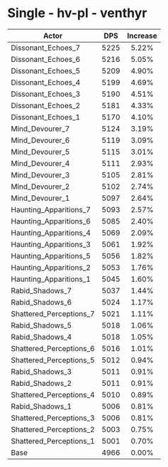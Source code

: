 # Single - hv-pl - venthyr
| Actor | DPS | Increase |
|---|:---:|:---:|
|Dissonant_Echoes_7|5225|5.22%|
|Dissonant_Echoes_6|5216|5.05%|
|Dissonant_Echoes_5|5209|4.90%|
|Dissonant_Echoes_4|5199|4.69%|
|Dissonant_Echoes_3|5190|4.51%|
|Dissonant_Echoes_2|5181|4.33%|
|Dissonant_Echoes_1|5170|4.10%|
|Mind_Devourer_7|5124|3.19%|
|Mind_Devourer_6|5119|3.09%|
|Mind_Devourer_5|5115|3.01%|
|Mind_Devourer_4|5111|2.93%|
|Mind_Devourer_3|5105|2.81%|
|Mind_Devourer_2|5102|2.74%|
|Mind_Devourer_1|5097|2.64%|
|Haunting_Apparitions_7|5093|2.57%|
|Haunting_Apparitions_6|5085|2.40%|
|Haunting_Apparitions_4|5069|2.09%|
|Haunting_Apparitions_3|5061|1.92%|
|Haunting_Apparitions_5|5056|1.82%|
|Haunting_Apparitions_2|5053|1.76%|
|Haunting_Apparitions_1|5045|1.60%|
|Rabid_Shadows_7|5037|1.44%|
|Rabid_Shadows_6|5024|1.17%|
|Shattered_Perceptions_7|5021|1.11%|
|Rabid_Shadows_5|5018|1.06%|
|Rabid_Shadows_4|5018|1.05%|
|Shattered_Perceptions_6|5016|1.01%|
|Shattered_Perceptions_5|5012|0.94%|
|Rabid_Shadows_3|5011|0.91%|
|Rabid_Shadows_2|5011|0.91%|
|Shattered_Perceptions_4|5010|0.89%|
|Rabid_Shadows_1|5006|0.81%|
|Shattered_Perceptions_3|5006|0.81%|
|Shattered_Perceptions_2|5003|0.75%|
|Shattered_Perceptions_1|5001|0.70%|
|Base|4966|0.00%|
